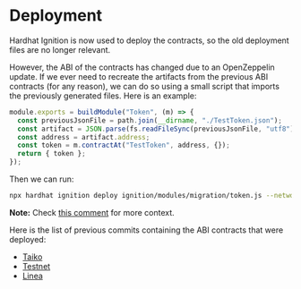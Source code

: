 # Deployment

Hardhat Ignition is now used to deploy the contracts, so the old
deployment files are no longer relevant.

However, the ABI of the contracts has changed due to an OpenZeppelin update.
If we ever need to recreate the artifacts from the previous ABI contracts (for any reason),
we can do so using a small script that imports the previously generated files.
Here is an example:

```js
module.exports = buildModule("Token", (m) => {
  const previousJsonFile = path.join(__dirname, "./TestToken.json");
  const artifact = JSON.parse(fs.readFileSync(previousJsonFile, "utf8"));
  const address = artifact.address;
  const token = m.contractAt("TestToken", address, {});
  return { token };
});
```

Then we can run:

```bash
npx hardhat ignition deploy ignition/modules/migration/token.js --network taiko_test
```

**Note:** Check [this comment](https://github.com/codex-storage/codex-contracts-eth/pull/231#issuecomment-2808996517) for more context.

Here is the list of previous commits containing the ABI contracts that were deployed:

- [Taiko](https://github.com/codex-storage/codex-contracts-eth/commit/1854dfba9991a25532de5f6a53cf50e66afb3c8b)
- [Testnet](https://github.com/codex-storage/codex-contracts-eth/commit/449d64ffc0dc1478d0690d36f037358084a17b09)
- [Linea](https://github.com/codex-storage/codex-contracts-eth/pull/226/commits/2dddc260152b6e9c24ae372397f9b9b2d27ce8e4)
